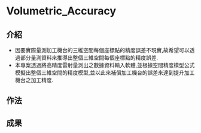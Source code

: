 # Volumetric_Accuracy
## 介紹
* 因要實際量測加工機台的三維空間每個座標點的精度誤差不現實,故希望可以透過部分量測資料來推導出整個三維空間每個座標點的精度誤差.
* 本專案透過將高精度雷射量測出之數據資料輸入軟體,並根據空間精度模型公式模擬出整個三維空間的精度模型,並以此來補償加工機台的誤差來達到提升加工機台之加工精度.
## 作法

## 成果
